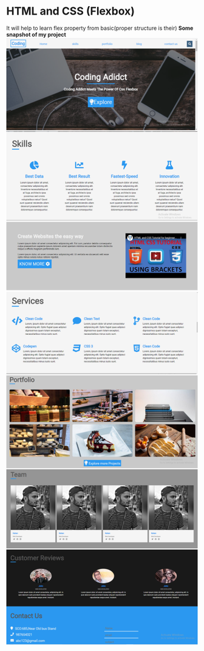 # HTML and CSS (Flexbox)

It will help to learn flex property from basic(proper structure is their)
<b>Some snapshot of my project</b>
![](https://github.com/iamketan56/HTML-and-CSS--Flexbox-/blob/master/F1.PNG)
![](https://github.com/iamketan56/HTML-and-CSS--Flexbox-/blob/master/f2.PNG)
![](https://github.com/iamketan56/HTML-and-CSS--Flexbox-/blob/master/f3.PNG)
![](https://github.com/iamketan56/HTML-and-CSS--Flexbox-/blob/master/f4.PNG)
![](https://github.com/iamketan56/HTML-and-CSS--Flexbox-/blob/master/f5.PNG)
![](https://github.com/iamketan56/HTML-and-CSS--Flexbox-/blob/master/f6.PNG)
![](https://github.com/iamketan56/HTML-and-CSS--Flexbox-/blob/master/f7.PNG)
 
